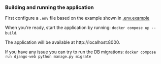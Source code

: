 ### Building and running the application

First configure a `.env` file based on the example shown in [.env.example](/.env.example)

When you're ready, start the application by running:
`docker compose up --build`.

The application will be available at http://localhost:8000.

If you have any issue you can try to run the DB migrations:
`docker compose run django-web python manage.py migrate`